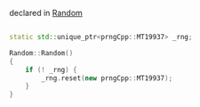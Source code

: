 declared in [Random](random.hpp.md)

```cpp

static std::unique_ptr<prngCpp::MT19937> _rng;

Random::Random()
{
    if (! _rng) {
        _rng.reset(new prngCpp::MT19937);
    }
}

```